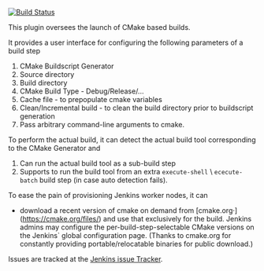 [![Build Status](https://jenkins.ci.cloudbees.com/buildStatus/icon?job=plugins/cmakebuilder-plugin)](https://jenkins.ci.cloudbees.com/job/plugins/job/cmakebuilder-plugin/)

This plugin oversees the launch of CMake based builds.

It provides a user interface for configuring the following parameters of a build step

1. CMake Buildscript Generator
2. Source directory
3. Build directory
4. CMake Build Type - Debug/Release/...
5. Cache file - to prepopulate cmake variables
6. Clean/Incremental build - to clean the build directory prior to buildscript generation
7. Pass arbitrary command-line arguments to cmake.

To perform the actual build, it can detect the actual build tool corresponding to the CMake Generator and

1. Can run the actual build tool as a sub-build step
2. Supports to run the build tool from an extra ```execute-shell``` \ ```ececute-batch``` build step (in case auto detection fails).

To ease the pain of provisioning Jenkins worker nodes, it can

- download a recent version of cmake on demand from [cmake.org·] (https://cmake.org/files/) and use that exclusively for the build.
Jenkins admins may configure the per-build-step-selectable CMake versions on the Jenkins` global configuration page. (Thanks to cmake.org for constantly providing portable/relocatable binaries for public download.)

Issues are tracked at the [Jenkins issue Tracker](https://issues.jenkins-ci.org/issues/?jql=component%20%3D%20cmakebuilder-plugin).

